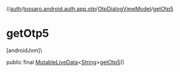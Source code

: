 //[auth](../../../index.md)/[tossaro.android.auth.app.otp](../index.md)/[OtpDialogViewModel](index.md)/[getOtp5](get-otp5.md)

# getOtp5

[androidJvm]\

public final [MutableLiveData](https://developer.android.com/reference/kotlin/androidx/lifecycle/MutableLiveData.html)&lt;[String](https://developer.android.com/reference/kotlin/java/lang/String.html)&gt;[getOtp5](get-otp5.md)()
